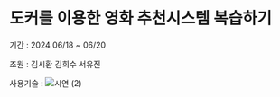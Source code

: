 # 도커를 이용한 영화 추천시스템 복습하기

기간 : 2024 06/18 ~ 06/20

조원 : 김시환 김희수 서유진

사용기술 : 
![시연 (2)](https://github.com/pladata-encore/DE30-4nd-5/assets/163947687/c8eccb83-76c2-4511-bc29-a8a66df91c6f)

